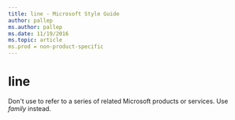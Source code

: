 ```yaml
---
title: line - Microsoft Style Guide
author: pallep
ms.author: pallep
ms.date: 11/19/2016
ms.topic: article
ms.prod = non-product-specific
---
```


# line

Don't use to refer to a series of related Microsoft products or services. Use *family* instead.

